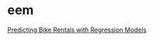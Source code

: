 # eem

<a href="https://brunotapiagarcia.github.io/Regression-Model/" >Predicting Bike Rentals with Regression Models</a>
